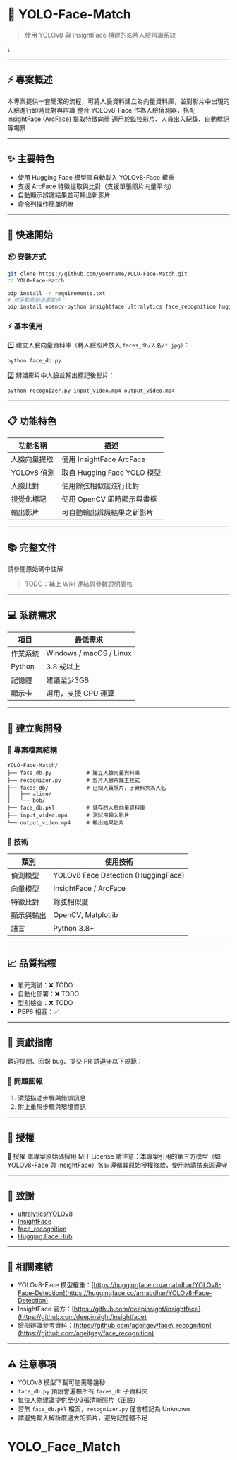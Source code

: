 # 🧠 YOLO-Face-Match

> 使用 YOLOv8 與 InsightFace 構建的影片人臉辨識系統


\\

---

## ⚡ 專案概述

本專案提供一套簡潔的流程，可將人臉資料建立為向量資料庫，並對影片中出現的人臉進行即時比對與辨識
整合 YOLOv8-Face 作為人臉偵測器，搭配 InsightFace (ArcFace) 提取特徵向量
適用於監控影片、人員出入紀錄、自動標記等場景

---

## ✨ 主要特色

* 使用 Hugging Face 模型庫自動載入 YOLOv8-Face 權重
* 支援 ArcFace 特徵提取與比對（支援單張照片向量平均）
* 自動顯示辨識結果並可輸出新影片
* 命令列操作簡單明瞭

---

## 🚀 快速開始

### 📦 安裝方式

```bash
git clone https://github.com/yourname/YOLO-Face-Match.git
cd YOLO-Face-Match

pip install -r requirements.txt
# 或手動安裝必要套件：
pip install opencv-python insightface ultralytics face_recognition huggingface_hub matplotlib
```

### ⚡ 基本使用

1️⃣ 建立人臉向量資料庫（將人臉照片放入 `faces_db/人名/*.jpg`）：

```bash
python face_db.py
```

2️⃣ 辨識影片中人臉並輸出標記後影片：

```bash
python recognizer.py input_video.mp4 output_video.mp4
```

---

## 📋 功能特色

| 功能名稱      | 描述                      |
| --------- | ----------------------- |
| 人臉向量提取    | 使用 InsightFace ArcFace  |
| YOLOv8 偵測 | 取自 Hugging Face YOLO 模型 |
| 人臉比對      | 使用餘弦相似度進行比對             |
| 視覺化標記     | 使用 OpenCV 即時顯示與畫框       |
| 輸出影片      | 可自動輸出辨識結果之新影片           |

---

## 📚 完整文件

請參閱原始碼中註解

> TODO：補上 Wiki 連結與參數說明表格

---

## 💻 系統需求

| 項目     | 最低需求                    |
| ------ | ----------------------- |
| 作業系統   | Windows / macOS / Linux |
| Python | 3.8 或以上                 |
| 記憶體    | 建議至少3GB                 |
| 顯示卡    | 選用，支援 CPU 運算            |

---

## 🔧 建立與開發

### 👢 專案檔案結構

```text
YOLO-Face-Match/
├── face_db.py           # 建立人臉向量資料庫
├── recognizer.py        # 影片人臉辨識主程式
├── faces_db/            # 已知人員照片，子資料夾為人名
│   ├── alice/
│   └── bob/
├── face_db.pkl          # 儲存的人臉向量資料庫
├── input_video.mp4      # 測試用輸入影片
└── output_video.mp4     # 輸出結果影片
```

### 🚰 技術

| 類別    | 使用技術                                |
| ----- | ----------------------------------- |
| 偵測模型  | YOLOv8 Face Detection (HuggingFace) |
| 向量模型  | InsightFace / ArcFace               |
| 特徵比對  | 餘弦相似度                               |
| 顯示與輸出 | OpenCV, Matplotlib                  |
| 語言    | Python 3.8+                         |

---

## 📈 品質指標

* 單元測試：❌ TODO
* 自動化部署：❌ TODO
* 型別檢查：❌ TODO
* PEP8 相容：✅

---

## 🤝 貢獻指南

歡迎提問、回報 bug、提交 PR
請遵守以下規範：

### 🐛 問題回報

1. 清楚描述步驟與錯誤訊息
2. 附上重現步驟與環境資訊

---

## 📄 授權

📄 授權
本專案原始碼採用 MIT License
請注意：本專案引用的第三方模型（如 YOLOv8-Face 與 InsightFace）各自遵循其原始授權條款，使用時請依來源遵守

---

## 🙏 致謝

* [ultralytics/YOLOv8](https://github.com/ultralytics/ultralytics)
* [InsightFace](https://github.com/deepinsight/insightface)
* [face\_recognition](https://github.com/ageitgey/face_recognition)
* [Hugging Face Hub](https://huggingface.co/arnabdhar/YOLOv8-Face-Detection)

---

## 🔗 相關連結

* YOLOv8-Face 模型權重：[https://huggingface.co/arnabdhar/YOLOv8-Face-Detection](https://huggingface.co/arnabdhar/YOLOv8-Face-Detection)
* InsightFace 官方：[https://github.com/deepinsight/insightface](https://github.com/deepinsight/insightface)
* 臉部辨識參考資料：[https://github.com/ageitgey/face\_recognition](https://github.com/ageitgey/face_recognition)

---

## ⚠️ 注意事項

* YOLOv8 模型下載可能需等幾秒
* `face_db.py` 預設會遍檢所有 `faces_db` 子資料夾
* 每位人物建議提供至少3張清晰照片（正臉）
* 若無 `face_db.pkl` 檔案，`recognizer.py` 僅會標記為 Unknown
* 請避免輸入解析度過大的影片，避免記憶體不足
# YOLO_Face_Match